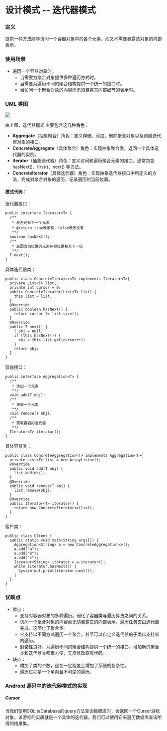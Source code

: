# 设计模式 -- 迭代器模式

### 定义

提供一种方法顺序访问一个容器对象中的各个元素，而又不需要暴露该对象的内部表示。

### 使用场景

- 遍历一个容器对象时。
	- 当需要为聚合对象提供多种遍历方式时。
	- 当需要为遍历不同的聚合结构提供一个统一的接口时。
	- 当访问一个聚合对象的内容而无须暴露其内部细节的表示时。

### UML 类图

![](https://github.com/mrlsm/Note/blob/master/designPatterns/images/iterator_uml.jpg)

由上图，迭代器模式 主要包含这几种角色：

- **Aggregate**（抽象聚合）角色：定义存储、添加、删除聚合对象以及创建迭代器对象的接口。
- **ConcreteAggregate**（具体聚合）角色：实现抽象聚合类，返回一个具体迭代器的实例。
- **Iterator**（抽象迭代器）角色：定义访问和遍历聚合元素的接口，通常包含 hasNext()、first()、next() 等方法。
- **Concretelterator**（具体迭代器）角色：实现抽象迭代器接口中所定义的方法，完成对聚合对象的遍历，记录遍历的当前位置。

#### 模式代码：

迭代器接口：
```
public interface Iterator<T> {
  /**
   * 是否还有下一个元素
   * @return true表示有，false表示没有
   **/
  boolean hasNext();
  /**
   * 返回当前位置的元素并将位置移至下一位
   **/
  T next();
}
```
具体迭代器类：
```
public class ConcreteIterator<T> implements Iterator<T>{
  private List<T> list;
  private int cursor = 0;
  public ConcreteIterator(List<T> list) {
    this.list = list;
  }
  @Override
  public boolean hasNext() {
    return cursor != list.size();
  }
  @Override
  public T next() {
    T obj = null;
    if (this.hasNext()) {
      obj = this.list.get(cursor++);
    }
    return obj;
  }
}
```
容器接口：
```
public interface Aggregation<T> {
  /**
   * 添加一个元素
   **/
  void add(T obj);
  /**
   * 移除一个元素
   **/
  void remove(T obj);
  /**
   * 获取容器的迭代器
   **/
  Iterator<T> iterator();
}
```
具体容器类：
```
public class ConcreteAggregation<T> implements Aggregation<T>{
  private List<T> list = new ArrayList<>();
  @Override
  public void add(T obj) {
    list.add(obj);
  }
  @Override
  public void remove(T obj) {
    list.remove(obj);
  }
  @Override
  public Iterator<T> iterator() {
    return new ConcreteIterator<>(list);
  }
}
```
客户类：
```
public class Client {
  public static void main(String args[]) {
    Aggregation<String> a = new ConcreteAggregation<>();
    a.add("a");
    a.add("b");
    a.add("c");
    Iterator<String> iterator = a.iterator();
    while (iterator.hasNext()) {
      System.out.print(iterator.next());
    }
  }
}
```

### 优缺点
- 优点：
    - 支持对容器对象的多种遍历。弱化了容器类与遍历算法之间的关系。
    - 访问一个聚合对象的内容而无须暴露它的内部表示，遍历任务交由迭代器完成，这简化了聚合类。
	- 它支持以不同方式遍历一个聚合，甚至可以自定义迭代器的子类以支持新的遍历。
	- 封装性良好，为遍历不同的聚合结构提供一个统一的接口。增加新的聚合类和迭代器类都很方便，无须修改原有代码。
- 缺点：
    - 增加了类的个数，这在一定程度上增加了系统的复杂性。
	- 遍历过程是一个单向且不可逆的遍历。

### Android 源码中的迭代器模式的实现

##### Cursor

当我们使用SQLiteDatabase的query方法查询数据库时，会返回一个Cursor游标对象，该游标的实质就是一个具体的迭代器，我们可以使用它来遍历数据库查询所得的结果集。
